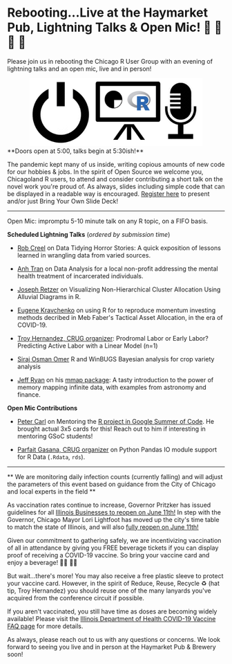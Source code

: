 # Rebooting...Live at the Haymarket Pub, Lightning Talks & Open Mic! 🎉 🍻 🎉 🍷

Please join us in rebooting the Chicago R User Group with an evening of lightning talks and an open mic, live and in person!

<span style="margin:auto; display:table;">
<img src="presentations/Parfait-Gasana-Pandas-IO-Module-R-Data/images/reboot-rtalks-open-mic.png" width="400px" />
</span>
​
**Doors open at 5:00, talks begin at 5:30ish!**

The pandemic kept many of us inside, writing copious amounts of new code for our hobbies & jobs. In the spirit of Open Source we welcome you, Chicagoland R users, to attend and consider contributing a short talk on the novel work you're proud of. As always, slides including simple code that can be displayed in a readable way is encouraged. [Register here](https://forms.gle/oE7pXjkUzKyXuvQH9) to present and/or just Bring Your Own Slide Deck! 

---

Open Mic: impromptu 5-10 minute talk on any R topic, on a FIFO basis. 

**Scheduled Lightning Talks** (*ordered by submission time*)

- [Rob Creel](https://www.linkedin.com/in/robcreel/) on Data Tidying Horror Stories: A quick exposition of lessons learned in wrangling data from varied sources.

- [Anh Tran](https://www.linkedin.com/in/anh-n-tran/) on Data Analysis for a local non-profit addressing the mental health treatment of incarcerated individuals.

- [Joseph Retzer](https://www.linkedin.com/in/josephretzer/) on Visualizing Non-Hierarchical Cluster Allocation Using Alluvial Diagrams in R.

- [Eugene Kravchenko](https://www.linkedin.com/in/eugenekravchenko/) on using R for to reproduce momentum investing methods decribed in Meb Faber's Tactical Asset Allocation, in the era of COVID-19.

- [Troy Hernandez, CRUG organizer](https://www.linkedin.com/in/troy-hernandez/): Prodromal Labor or Early Labor? Predicting Active Labor with a Linear Model (n=1)

- [Siraj  Osman Omer](https://www.linkedin.com/in/siraj-osman-omer-67aaa527/) R and WinBUGS Bayesian analysis for crop variety analysis 

- [Jeff Ryan](https://www.linkedin.com/in/jeffreyaryan/) on his [mmap package](https://github.com/jaryan/mmap): A tasty introduction to the power of memory mapping infinite data, with examples from astronomy and finance.

**Open Mic Contributions**

- [Peter Carl](https://www.linkedin.com/in/peter-carl/) on Mentoring the [R project in Google Summer of Code](https://github.com/rstats-gsoc/). He brought actual 3x5 cards for this! Reach out to him if interesting in mentoring GSoC students!

- [Parfait Gasana, CRUG organizer](https://www.linkedin.com/in/parfait-gasana-700b8012/) on Python Pandas IO module support for R Data (`.Rdata`, `rds`).

---

** We are monitoring daily infection counts (currently falling) and will adjust the parameters of this event based on guidance from the City of Chicago and local experts in the field **

As vaccination rates continue to increase, Governor Pritzker has issued guidelines for all [Illinois Businesses to reopen on June 11th!](https://www2.illinois.gov/Pages/news-item.aspx?ReleaseID=23399)
In step with the Governor, Chicago Mayor Lori Lightfoot has moved up the city's time table to match the state of Illinois, and will also [fully reopen on June 11th!](https://www.reuters.com/world/us/chicago-reopen-fully-june-11-mayor-says-2021-06-04/)

Given our commitment to gathering safely, we are incentivizing vaccination of all in attendance by giving you FREE beverage tickets if you can display proof of receiving a COVID-19 vaccine. So bring your vaccine card and enjoy a beverage! 🍷🍻 🍷🍻

But wait...there's more! You may also receive a free plastic sleeve to protect your vaccine card. However, in the spirit of Reduce, Reuse, Recycle ♻ (hat tip, Troy Hernandez) you should reuse one of the many lanyards you've acquired from the conference circuit if possible.

If you aren't vaccinated, you still have time as doses are becoming widely available! Please visit the [Illinois Department of Health COVID-19 Vaccine FAQ page](https://www.dph.illinois.gov/covid19/vaccine-faq) for more details. 

As always, please reach out to us with any questions or concerns. We look forward to seeing you live and in person at the Haymarket Pub & Brewery soon!
